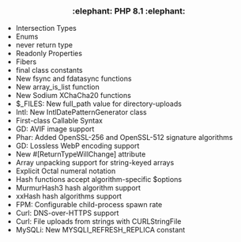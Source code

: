 <h3 align="center">
:elephant: PHP 8.1 :elephant:
</h3>

- Intersection Types
- Enums
- never return type
- Readonly Properties
- Fibers
- final class constants
- New fsync and fdatasync functions
- New array_is_list function
- New Sodium XChaCha20 functions
- $_FILES: New full_path value for directory-uploads
- Intl: New IntlDatePatternGenerator class
- First-class Callable Syntax
- GD: AVIF image support
- Phar: Added OpenSSL-256 and OpenSSL-512 signature algorithms
- GD: Lossless WebP encoding support
- New #[ReturnTypeWillChange] attribute
- Array unpacking support for string-keyed arrays
- Explicit Octal numeral notation
- Hash functions accept algorithm-specific $options
- MurmurHash3 hash algorithm support
- xxHash hash algorithms support
- FPM: Configurable child-process spawn rate
- Curl: DNS-over-HTTPS support
- Curl: File uploads from strings with CURLStringFile
- MySQLi: New MYSQLI_REFRESH_REPLICA constant